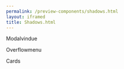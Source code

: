 ```yaml
--- 
permalink: /preview-components/shadows.html
layout: iframed 
title: Shadows.html
---
```

<div class="container">
    <div class="row">
        <div class="col-12 col-sm-12 col-md-4 col-lg-4">
            <p class="h6">Modalvindue</p>
            <div class="heavy-shadow-example"></div>
        </div>
        <div class="col-12 col-sm-12 col-md-4 col-lg-4">
            <p class="h6 mt-6 mt-md-0">Overflowmenu</p>
            <div class="moderately-shadow-example"></div>
        </div>
        <div class="col-12 col-sm-12 col-md-4 col-lg-4">
            <p class="h6 mt-6 mt-md-0">Cards</p>
            <div class="slightly-shadow-example"></div>
        </div>
    </div>